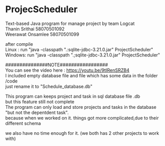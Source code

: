 # ProjecScheduler
Text-based Java program for manage project by team Logcat  
Thanin Srithai    58070501092  
Weerawat Onsamlee 58070501099  
  
after compile  
Linux : run "java -classpath ".:sqlite-jdbc-3.21.0.jar" ProjectScheduler"  
Windows: run "java -classpath ".;sqlite-jdbc-3.21.0.jar" ProjectScheduler"  
  
###############NOTE#################  
You can see the video here : https://youtu.be/9tIRenSRZB4  
I included empty database file and file which has some data in the folder /code  
just rename it to "Schedule_database.db"  
  
This program can keeps project and task in sql database file .db  
but this feature still not complete  
The program can only load and store projects and tasks in the database "but not the depentdent task".  
because when we worked on it. things got more complicated,due to their different schema  
  
we also have no time enough for it. (we both has 2 other projects to work with)  
